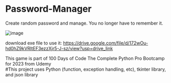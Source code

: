 # Password-Manager
Create random password and manage. You no longer have to remember it.

![image](https://github.com/ikhsanmasu/Password-Manager/assets/76894210/ff6e9ead-0fae-4d68-ba1e-fd485c623fca)

download exe file to use it:  https://drive.google.com/file/d/172wOu-hd0hZ9kVRltEF3ezzXjr5-J-sz/view?usp=drive_link <br />

This game is part of 100 Days of Code The Complete Python Pro Bootcamp for 2023 from Udemy <br />
#This project uses Python (function, exception handling, etc), tkinter library, and json library
